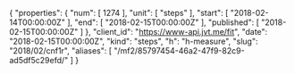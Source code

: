 {
  "properties": {
    "num": [
      1274
    ],
    "unit": [
      "steps"
    ],
    "start": [
      "2018-02-14T00:00:00Z"
    ],
    "end": [
      "2018-02-15T00:00:00Z"
    ],
    "published": [
      "2018-02-15T00:00:00Z"
    ]
  },
  "client_id": "https://www-api.jvt.me/fit",
  "date": "2018-02-15T00:00:00Z",
  "kind": "steps",
  "h": "h-measure",
  "slug": "2018/02/cnf1r",
  "aliases": [
    "/mf2/85797454-46a2-47f9-82c9-ad5df5c29efd/"
  ]
}
